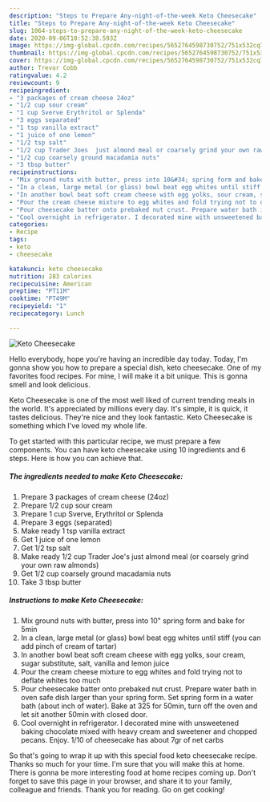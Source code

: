 ```yaml
---
description: "Steps to Prepare Any-night-of-the-week Keto Cheesecake"
title: "Steps to Prepare Any-night-of-the-week Keto Cheesecake"
slug: 1064-steps-to-prepare-any-night-of-the-week-keto-cheesecake
date: 2020-09-06T10:52:38.593Z
image: https://img-global.cpcdn.com/recipes/5652764598730752/751x532cq70/keto-cheesecake-recipe-main-photo.jpg
thumbnail: https://img-global.cpcdn.com/recipes/5652764598730752/751x532cq70/keto-cheesecake-recipe-main-photo.jpg
cover: https://img-global.cpcdn.com/recipes/5652764598730752/751x532cq70/keto-cheesecake-recipe-main-photo.jpg
author: Trevor Cobb
ratingvalue: 4.2
reviewcount: 9
recipeingredient:
- "3 packages of cream cheese 24oz"
- "1/2 cup sour cream"
- "1 cup Sverve Erythritol or Splenda"
- "3 eggs separated"
- "1 tsp vanilla extract"
- "1 juice of one lemon"
- "1/2 tsp salt"
- "1/2 cup Trader Joes  just almond meal or coarsely grind your own raw almonds"
- "1/2 cup coarsely ground macadamia nuts"
- "3 tbsp butter"
recipeinstructions:
- "Mix ground nuts with butter, press into 10&#34; spring form and bake for 5min"
- "In a clean, large metal (or glass) bowl beat egg whites until stiff (you can add pinch of cream of tartar)"
- "In another bowl beat soft cream cheese with egg yolks, sour cream, sugar substitute, salt, vanilla and lemon juice"
- "Pour the cream cheese mixture to egg whites and fold trying not to deflate whites too much"
- "Pour cheesecake batter onto prebaked nut crust. Prepare water bath in oven safe dish larger than your spring form. Set spring form in a water bath (about inch of water). Bake at 325 for 50min, turn off the oven and let sit another 50min with closed door."
- "Cool overnight in refrigerator. I decorated mine with unsweetened baking chocolate mixed with heavy cream and sweetener and chopped pecans. Enjoy. 1/10 of cheesecake has about 7gr of net carbs"
categories:
- Recipe
tags:
- keto
- cheesecake

katakunci: keto cheesecake 
nutrition: 283 calories
recipecuisine: American
preptime: "PT11M"
cooktime: "PT49M"
recipeyield: "1"
recipecategory: Lunch

---
```



![Keto Cheesecake](https://img-global.cpcdn.com/recipes/5652764598730752/751x532cq70/keto-cheesecake-recipe-main-photo.jpg)

Hello everybody, hope you're having an incredible day today. Today, I'm gonna show you how to prepare a special dish, keto cheesecake. One of my favorites food recipes. For mine, I will make it a bit unique. This is gonna smell and look delicious.



Keto Cheesecake is one of the most well liked of current trending meals in the world. It's appreciated by millions every day. It's simple, it is quick, it tastes delicious. They're nice and they look fantastic. Keto Cheesecake is something which I've loved my whole life.


To get started with this particular recipe, we must prepare a few components. You can have keto cheesecake using 10 ingredients and 6 steps. Here is how you can achieve that.

<!--inarticleads1-->

##### The ingredients needed to make Keto Cheesecake:

1. Prepare 3 packages of cream cheese (24oz)
1. Prepare 1/2 cup sour cream
1. Prepare 1 cup Sverve, Erythritol or Splenda
1. Prepare 3 eggs (separated)
1. Make ready 1 tsp vanilla extract
1. Get 1 juice of one lemon
1. Get 1/2 tsp salt
1. Make ready 1/2 cup Trader Joe&#39;s  just almond meal (or coarsely grind your own raw almonds)
1. Get 1/2 cup coarsely ground macadamia nuts
1. Take 3 tbsp butter




<!--inarticleads2-->

##### Instructions to make Keto Cheesecake:

1. Mix ground nuts with butter, press into 10&#34; spring form and bake for 5min
1. In a clean, large metal (or glass) bowl beat egg whites until stiff (you can add pinch of cream of tartar)
1. In another bowl beat soft cream cheese with egg yolks, sour cream, sugar substitute, salt, vanilla and lemon juice
1. Pour the cream cheese mixture to egg whites and fold trying not to deflate whites too much
1. Pour cheesecake batter onto prebaked nut crust. Prepare water bath in oven safe dish larger than your spring form. Set spring form in a water bath (about inch of water). Bake at 325 for 50min, turn off the oven and let sit another 50min with closed door.
1. Cool overnight in refrigerator. I decorated mine with unsweetened baking chocolate mixed with heavy cream and sweetener and chopped pecans. Enjoy. 1/10 of cheesecake has about 7gr of net carbs




So that's going to wrap it up with this special food keto cheesecake recipe. Thanks so much for your time. I'm sure that you will make this at home. There is gonna be more interesting food at home recipes coming up. Don't forget to save this page in your browser, and share it to your family, colleague and friends. Thank you for reading. Go on get cooking!
